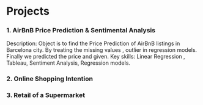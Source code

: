 # Projects

### 1. AirBnB Price Prediction & Sentimental Analysis
  Description: Object is to find the Price Prediction of AirBnB listings in Barcelona city. By treating the missing values , outlier in regression models. Finally we predicted the price and given. 
 Key skills: Linear Regression ,  Tableau,  Sentiment Analysis, Regression models.

### 2. Online Shopping Intention 
### 3. Retail of a Supermarket
